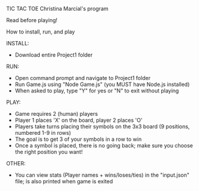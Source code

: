 TIC TAC TOE
Christina Marcial's program

Read before playing!

How to install, run, and play

INSTALL:
- Download entire Project1 folder

RUN:
- Open command prompt and navigate to Project1 folder
- Run Game.js using "Node Game.js" (you MUST have Node.js installed)
- When asked to play, type "Y" for yes or "N" to exit without playing

PLAY:
- Game requires 2 (human) players
- Player 1 places 'X' on the board, player 2 places 'O'
- Players take turns placing their symbols on the 3x3 board (9 positions, numbered 1-9 in rows)
- The goal is to get 3 of your symbols in a row to win
- Once a symbol is placed, there is no going back; make sure you choose the right position you want!

OTHER:
- You can view stats (Player names + wins/loses/ties) in the "input.json" file; is also printed when game is exited